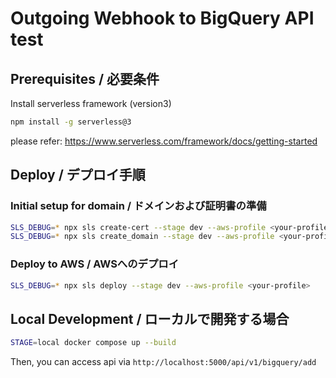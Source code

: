 # Outgoing Webhook to BigQuery API test

## Prerequisites / 必要条件

Install serverless framework (version3)

```sh
npm install -g serverless@3
```

please refer: <https://www.serverless.com/framework/docs/getting-started>

## Deploy / デプロイ手順

### Initial setup for domain / ドメインおよび証明書の準備

```sh
SLS_DEBUG=* npx sls create-cert --stage dev --aws-profile <your-profile> # Certification
SLS_DEBUG=* npx sls create_domain --stage dev --aws-profile <your-profile> # Domain
```

### Deploy to AWS / AWSへのデプロイ

```sh
SLS_DEBUG=* npx sls deploy --stage dev --aws-profile <your-profile>
```

## Local Development / ローカルで開発する場合

```sh
STAGE=local docker compose up --build
```

Then, you can access api via `http://localhost:5000/api/v1/bigquery/add`
